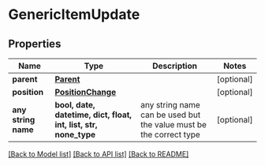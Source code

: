 # GenericItemUpdate


## Properties
Name | Type | Description | Notes
------------ | ------------- | ------------- | -------------
**parent** | [**Parent**](Parent.md) |  | [optional] 
**position** | [**PositionChange**](PositionChange.md) |  | [optional] 
**any string name** | **bool, date, datetime, dict, float, int, list, str, none_type** | any string name can be used but the value must be the correct type | [optional]

[[Back to Model list]](../README.md#documentation-for-models) [[Back to API list]](../README.md#documentation-for-api-endpoints) [[Back to README]](../README.md)


